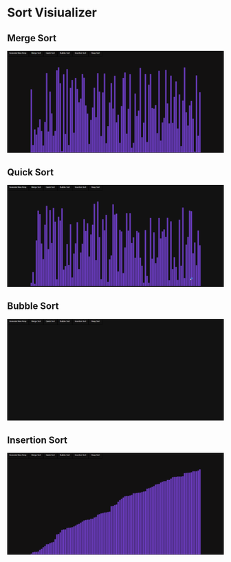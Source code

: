 # Sort Visiualizer

## Merge Sort

![Alt Text](public/mergeSort.gif)

## Quick Sort

![Alt Text](public/quickSort.gif)

## Bubble Sort

![Alt Text](public/bubbleSort.gif)

## Insertion Sort

![Alt Text](public/insertionSort.gif)